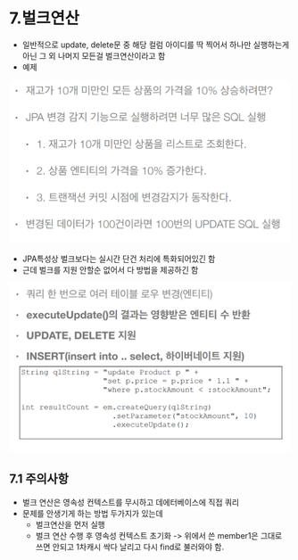 # 7.벌크연산

* 일반적으로 update, delete문 중 해당 컬럼 아이디를 딱 찍어서 하나만 실행하는게 아닌 그 외 나머지 모든걸 벌크연산이라고 함
* 예제

<img src="./img/bulk.png">

* JPA특성상 벌크보다는 실시간 단건 처리에 특화되어있긴 함
* 근데 벌크를 지원 안할순 없어서 다 방법을 제공하긴 함

<img src="./img/bulkex.png">

## 7.1 주의사항
* 벌크 연산은 영속성 컨텍스트를 무시하고 데에터베이스에 직접 쿼리
* 문제를 안생기게 하는 방법 두가지가 있는데
  * 벌크연산을 먼저 실행
  * 벌크 연산 수행 후 영속성 컨텍스트 초기화 -> 위에서 쓴 member1은  그대로 쓰면 안되고 1차캐시 싹다 날리고 다시 find로 불러와야 함.

